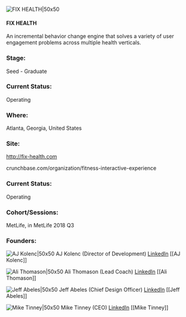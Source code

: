 

![FIX HEALTH|50x50](https://apimg.techstars.com/connect/images/image_files/5bc6194434a60d09e3000008/original/FIXHEALTH_logo_282x282.png)

#### FIX HEALTH
An incremental behavior change engine that solves a variety of user engagement problems across multiple health verticals.

### Stage: 
Seed - Graduate 

### Current Status: 
Operating

### Where:
Atlanta, Georgia, United States

### Site:
http://fix-health.com



crunchbase.com/organization/fitness-interactive-experience

### Current Status: 
Operating

### Cohort/Sessions: 
MetLife, in MetLife 2018 Q3

### Founders: 

![AJ Kolenc|50x50](http://s3.amazonaws.com/ts-accel-connect-uploads/images/image_files/5b4613b434a60d4a5d000083/original/30689234_10155717884484983_707712556277432320_o_%281%29.jpg) AJ Kolenc (Director of Development) [LinkedIn](https://linkedin.com/in/ajkolenc) [[AJ Kolenc]]

![Ali Thomason|50x50](https://apimg.techstars.com/connect/images/image_files/5ba150a0c1a4b8414d000001/original/FullSizeRender.jpg) Ali Thomason (Lead Coach) [LinkedIn](https://linkedin.com/in/atrichmond) [[Ali Thomason]]

![Jeff Abeles|50x50](https://apimg.techstars.com/connect/images/image_files/5c476d29a36c1177cd000060/original/jeff.jpg) Jeff Abeles (Chief Design Officer) [LinkedIn](https://linkedin.com/in/jeffabeles) [[Jeff Abeles]]

![Mike Tinney|50x50](https://apimg.techstars.com/connect/images/image_files/5b4b824e34a60d4a5d000117/original/J1004678_Processed_655.jpg) Mike Tinney (CEO) [LinkedIn](https://linkedin.com/in/tinney) [[Mike Tinney]]


